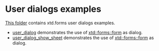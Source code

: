 # User dialogs examples

[This folder](.) contains xtd.forms user dialogs examples.

* [user_dialog](user_dialog/README.md) demonstrates the use of [xtd::forms::form](../../../src/xtd_forms/include/xtd/forms/form.hpp) as dialog.
* [user_dialog_show_sheet](user_dialog_show_sheet/README.md) demonstrates the use of [xtd::forms::form](../../../src/xtd_forms/include/xtd/forms/form.hpp) as dialog.
